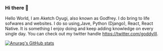 ### Hi there 👋


Hello World, I am Aketch Oyugi, also known as Godfrey. I do bring to life sofwares and websites. I do so using,Jave,  Python (Django), React, React Native. It is something I enjoy doing and keep adding knowledge on every single day. You can check out my twitter handle https://twitter.com/goddyIII.

[![Anurag's GitHub stats](https://github-readme-stats.vercel.app/api?username=godfreyJo)](https://github.com/anuraghazra/github-readme-stats)
